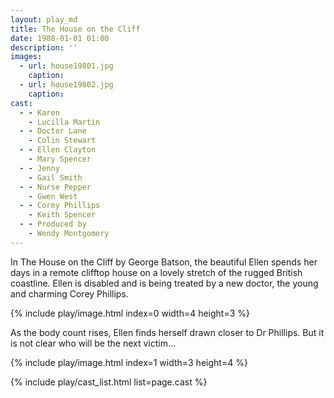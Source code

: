 ```yaml
---
layout: play_md
title: The House on the Cliff
date: 1980-01-01 01:00
description: ''
images:
  - url: house19801.jpg
    caption:
  - url: house19802.jpg
    caption:
cast:
  - - Karen
    - Lucilla Martin
  - - Doctor Lane
    - Colin Stewart
  - - Ellen Clayton
    - Mary Spencer
  - - Jenny
    - Gail Smith
  - - Nurse Pepper
    - Gwen West
  - - Corey Phillips
    - Keith Spencer
  - - Produced by
    - Wendy Montgomery
---
```


In The House on the Cliff by George Batson, the beautiful Ellen spends her days in a remote clifftop house on a lovely stretch of the rugged British coastline. Ellen is disabled and is being treated by a new doctor, the young and charming Corey Phillips.

{% include play/image.html index=0 width=4 height=3 %}

As the body count rises, Ellen finds herself drawn closer to Dr Phillips. But it is not clear who will be the next victim...

{% include play/image.html index=1 width=3 height=4 %}

{% include play/cast_list.html list=page.cast %}
